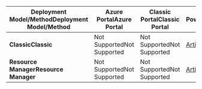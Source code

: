 | <span data-ttu-id="fa02a-101">**Deployment Model/Method**</span><span class="sxs-lookup"><span data-stu-id="fa02a-101">**Deployment Model/Method**</span></span> | <span data-ttu-id="fa02a-102">**Azure Portal**</span><span class="sxs-lookup"><span data-stu-id="fa02a-102">**Azure Portal**</span></span> | <span data-ttu-id="fa02a-103">**Classic Portal**</span><span class="sxs-lookup"><span data-stu-id="fa02a-103">**Classic Portal**</span></span> | <span data-ttu-id="fa02a-104">**PowerShell**</span><span class="sxs-lookup"><span data-stu-id="fa02a-104">**PowerShell**</span></span> |
| --- | --- | --- | --- |
| <span data-ttu-id="fa02a-105">**Classic**</span><span class="sxs-lookup"><span data-stu-id="fa02a-105">**Classic**</span></span> |<span data-ttu-id="fa02a-106">Not Supported</span><span class="sxs-lookup"><span data-stu-id="fa02a-106">Not Supported</span></span> |<span data-ttu-id="fa02a-107">Not Supported</span><span class="sxs-lookup"><span data-stu-id="fa02a-107">Not Supported</span></span> |[<span data-ttu-id="fa02a-108">Article</span><span class="sxs-lookup"><span data-stu-id="fa02a-108">Article</span></span>](../articles/vpn-gateway/vpn-gateway-about-forced-tunneling.md) |
| <span data-ttu-id="fa02a-109">**Resource Manager**</span><span class="sxs-lookup"><span data-stu-id="fa02a-109">**Resource Manager**</span></span> |<span data-ttu-id="fa02a-110">Not Supported</span><span class="sxs-lookup"><span data-stu-id="fa02a-110">Not Supported</span></span> |<span data-ttu-id="fa02a-111">Not Supported</span><span class="sxs-lookup"><span data-stu-id="fa02a-111">Not Supported</span></span> |[<span data-ttu-id="fa02a-112">Article</span><span class="sxs-lookup"><span data-stu-id="fa02a-112">Article</span></span>](../articles/vpn-gateway/vpn-gateway-forced-tunneling-rm.md) |

